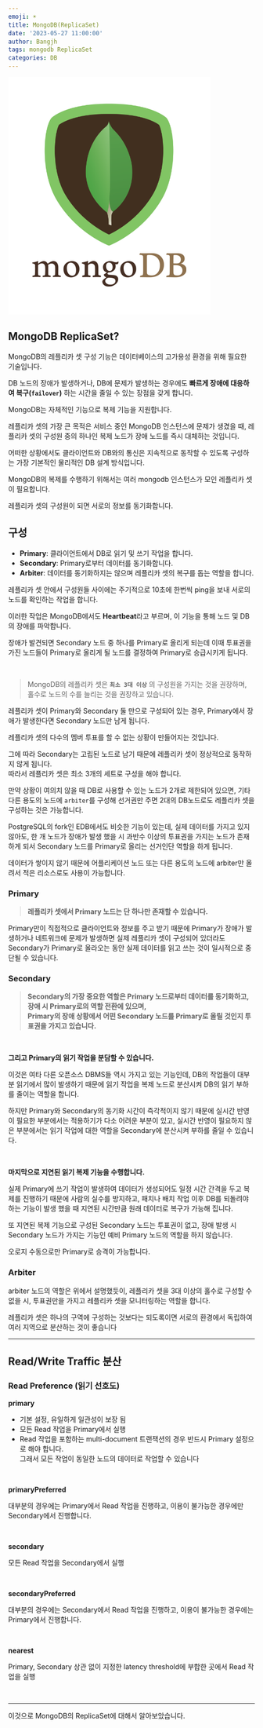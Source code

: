 ```yaml
---
emoji: ☀️
title: MongoDB(ReplicaSet)
date: '2023-05-27 11:00:00'
author: Bangjh
tags: mongodb ReplicaSet
categories: DB
---
```


![image1](image1.png)

## MongoDB ReplicaSet?

MongoDB의 레플리카 셋 구성 기능은 데이터베이스의 고가용성 환경을 위해 필요한 기술입니다.

DB 노드의 장애가 발생하거나, DB에 문제가 발생하는 경우에도 **빠르게 장애에 대응하여 복구(`failover`)** 하는 시간을 줄일 수 있는 장점을 갖게 합니다.

MongoDB는 자체적인 기능으로 복제 기능을 지원합니다.

레플리카 셋의 가장 큰 목적은 서비스 중인 MongoDB 인스턴스에 문제가 생겼을 때, 레플리카 셋의 구성원 중의 하나인 복제 노드가 장애 노드를 즉시 대체하는 것입니다.

어떠한 상황에서도 클라이언트와 DB와의 통신은 지속적으로 동작할 수 있도록 구성하는 가장 기본적인 물리적인 DB 설계 방식입니다.

MongoDB의 복제를 수행하기 위해서는 여러 mongodb 인스턴스가 모인 레플리카 셋이 필요합니다.

레플리카 셋의 구성원이 되면 서로의 정보를 동기화합니다.

## 구성

- **Primary**: 클라이언트에서 DB로 읽기 및 쓰기 작업을 합니다.
- **Secondary**: Primary로부터 데이터를 동기화합니다.
- **Arbiter**: 데이터를 동기화하지는 않으며 레플리카 셋의 복구를 돕는 역할을 합니다.

레플리카 셋 안에서 구성원들 사이에는 주기적으로 10초에 한번씩 ping을 보내 서로의 노드를 확인하는 작업을 합니다.

이러한 작업은 MongoDB에서도 **Heartbeat**라고 부르며, 이 기능을 통해 노드 및 DB의 장애를 파악합니다.

장애가 발견되면 Secondary 노드 중 하나를 Primary로 올리게 되는데 이때 투표권을 가진 노드들이 Primary로 올리게 될 노드를 결정하여 Primary로 승급시키게 됩니다.

<br >

> MongoDB의 레플리카 셋은 **`최소 3대 이상`** 의 구성원을 가지는 것을 권장하며, 홀수로 노드의 수를 늘리는 것을 권장하고 있습니다.

레플리카 셋이 Primary와 Secondary 둘 만으로 구성되어 있는 경우, Primary에서 장애가 발생한다면 Secondary 노드만 남게 됩니다.

레플리카 셋의 다수의 멤버 투표를 할 수 없는 상황이 만들어지는 것입니다.

그에 따라 Secondary는 고립된 노드로 남기 때문에 레플리카 셋이 정상적으로 동작하지 않게 됩니다. <br>
따라서 레플리카 셋은 최소 3개의 세트로 구성을 해야 합니다.

만약 상황이 여의치 않을 때 DB로 사용할 수 있는 노드가 2개로 제한되어 있으면, 기타 다른 용도의 노드에 `arbiter`를 구성해 선거권만 주면 2대의 DB노드로도 레플리카 셋을 구성하는 것은 가능합니다.

PostgreSQL의 fork인 EDB에서도 비슷한 기능이 있는데, 실제 데이터를 가지고 있지 않아도, 한 개 노드가 장애가 발생 했을 시 과반수 이상의 투표권을 가지는 노드가 존재하게 되서 Secondary 노드를 Primary로 올리는 선거인단 역할을 하게 됩니다.

데이터가 쌓이지 않기 때문에 어플리케이션 노드 또는 다른 용도의 노드에 arbiter만 올려서 적은 리소스로도 사용이 가능합니다.

### Primary

> **레플리카 셋에서 Primary 노드는 단 하나만 존재할 수 있습니다.**

Primary만이 직접적으로 클라이언트와 정보를 주고 받기 때문에 Primary가 장애가 발생하거나 네트워크에 문제가 발생하면 실제 레플리카 셋이 구성되어 있더라도 Secondary가 Primary로 올라오는 동안 실제 데이터를 읽고 쓰는 것이 일시적으로 중단될 수 있습니다.

### Secondary

> **Secondary의 가장 중요한 역할은 Primary 노드로부터 데이터를 동기화하고, 장애 시 Primary로의 역할 전환에 있으며, <br> Primary의 장애 상황에서 어떤 Secondary 노드를 Primary로 올릴 것인지 투표권을 가지고 있습니다.**

<br >

**그리고 Primary의 읽기 작업을 분담할 수 있습니다.**

이것은 여타 다른 오픈소스 DBMS들 역시 가지고 있는 기능인데, DB의 작업들이 대부분 읽기에서 많이 발생하기 때문에 읽기 작업을 복제 노드로 분산시켜 DB의 읽기 부하를 줄이는 역할을 합니다.

하지만 Primary와 Secondary의 동기화 시간이 즉각적이지 않기 때문에 실시간 반영이 필요한 부분에서는 적용하기가 다소 어려운 부분이 있고, 실시간 반영이 필요하지 않은 부분에서는 읽기 작업에 대한 역할을 Secondary에 분산시켜 부하를 줄일 수 있습니다.

<br >

**마지막으로 지연된 읽기 복제 기능을 수행합니다.**

실제 Primary에 쓰기 작업이 발생하여 데이터가 생성되어도 일정 시간 간격을 두고 복제를 진행하기 때문에 사람의 실수를 방지하고, 패치나 배치 작업 이후 DB를 되돌려야 하는 기능이 발생 했을 때 지연된 시간만큼 원래 데이터로 복구가 가능해 집니다.

또 지연된 복제 기능으로 구성된 Secondary 노드는 투표권이 없고, 장애 발생 시 Secondary 노드가 가지는 기능인 예비 Primary 노드의 역할을 하지 않습니다.

오로지 수동으로만 Primary로 승격이 가능합니다.

### Arbiter

arbiter 노드의 역할은 위에서 설명했듯이, 레플리카 셋을 3대 이상의 홀수로 구성할 수 없을 시, 투표권만을 가지고 레플리카 셋을 모니터링하는 역할을 합니다.

레플리카 셋은 하나의 구역에 구성하는 것보다는 되도록이면 서로의 환경에서 독립하여 여러 지역으로 분산하는 것이 좋습니다

---

## Read/Write Traffic 분산

### Read Preference (읽기 선호도)

**primary**

- 기본 설정, 유일하게 일관성이 보장 됨
- 모든 Read 작업을 Primary에서 실행
- Read 작업을 포함하는 multi-document 트랜잭션의 경우 반드시 Primary 설정으로 해야 합니다. <br> 그래서 모든 작업이 동일한 노드의 데이터로 작업할 수 있습니다

<br >

**primaryPreferred**

대부분의 경우에는 Primary에서 Read 작업을 진행하고, 이용이 불가능한 경우에만 Secondary에서 진행합니다.

<br >

**secondary**

모든 Read 작업을 Secondary에서 실행

<br >

**secondaryPreferred**

대부분의 경우에는 Secondary에서 Read 작업을 진행하고, 이용이 불가능한 경우에는 Primary에서 진행합니다.

<br >

**nearest**

Primary, Secondary 상관 없이 지정한 latency threshold에 부합한 곳에서 Read 작업을 실행

<br >

---

이것으로 MongoDB의 ReplicaSet에 대해서 알아보았습니다.

```toc

```
